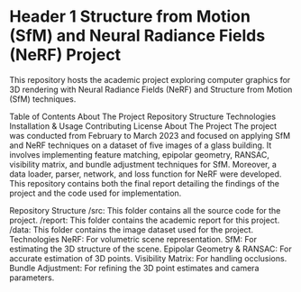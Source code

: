 
# Header 1 Structure from Motion (SfM) and Neural Radiance Fields (NeRF) Project
This repository hosts the academic project exploring computer graphics for 3D rendering with Neural Radiance Fields (NeRF) and Structure from Motion (SfM) techniques.

Table of Contents
About The Project
Repository Structure
Technologies
Installation & Usage
Contributing
License
About The Project
The project was conducted from February to March 2023 and focused on applying SfM and NeRF techniques on a dataset of five images of a glass building. It involves implementing feature matching, epipolar geometry, RANSAC, visibility matrix, and bundle adjustment techniques for SfM. Moreover, a data loader, parser, network, and loss function for NeRF were developed. This repository contains both the final report detailing the findings of the project and the code used for implementation.

Repository Structure
/src: This folder contains all the source code for the project.
/report: This folder contains the academic report for this project.
/data: This folder contains the image dataset used for the project.
Technologies
NeRF: For volumetric scene representation.
SfM: For estimating the 3D structure of the scene.
Epipolar Geometry & RANSAC: For accurate estimation of 3D points.
Visibility Matrix: For handling occlusions.
Bundle Adjustment: For refining the 3D point estimates and camera parameters.
